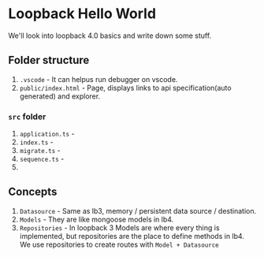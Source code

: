 # Loopback Hello World
We'll look into loopback 4.0 basics and write down some stuff.

## Folder structure
1. `.vscode` - It can helpus run debugger on vscode.
2. `public/index.html` - Page, displays links to api specification(auto generated) and explorer.

### `src` folder
1. `application.ts` -
2. `index.ts` -
3. `migrate.ts` -
4. `sequence.ts` -
5.

## Concepts
1. `Datasource` - Same as lb3, memory / persistent data source / destination.
2. `Models` - They are like mongoose models in lb4.
3. `Repositories` - In loopback 3 Models are where every thing is implemented, but repositories are the place to define methods in lb4. We use repositories to create routes with `Model + Datasource`

